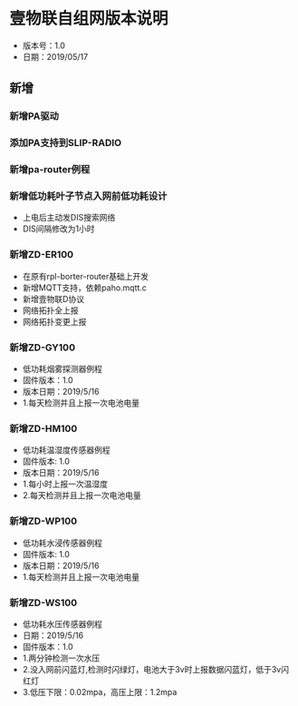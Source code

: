 # 壹物联自组网版本说明
- 版本号：1.0  
- 日期：2019/05/17  
## 新增
### 新增PA驱动
### 添加PA支持到SLIP-RADIO
### 新增pa-router例程
### 新增低功耗叶子节点入网前低功耗设计
- 上电后主动发DIS搜索网络
- DIS间隔修改为1小时
### 新增ZD-ER100
- 在原有rpl-borter-router基础上开发
- 新增MQTT支持，依赖paho.mqtt.c
- 新增壹物联D协议  
- 网络拓扑全上报
- 网络拓扑变更上报
### 新增ZD-GY100
- 低功耗烟雾探测器例程
- 固件版本：1.0
- 版本日期：2019/5/16
- 1.每天检测并且上报一次电池电量

### 新增ZD-HM100
- 低功耗温湿度传感器例程
- 固件版本: 1.0
- 版本日期：2019/5/16
- 1.每小时上报一次温湿度
- 2.每天检测并且上报一次电池电量

### 新增ZD-WP100
- 低功耗水浸传感器例程
- 固件版本: 1.0
- 版本日期：2019/5/16
- 1.每天检测并且上报一次电池电量

### 新增ZD-WS100
- 低功耗水压传感器例程
- 日期：2019/5/16
- 固件版本：1.0
- 1.两分钟检测一次水压
- 2.没入网前闪蓝灯,检测时闪绿灯，电池大于3v时上报数据闪蓝灯，低于3v闪红灯
- 3.低压下限：0.02mpa，高压上限：1.2mpa